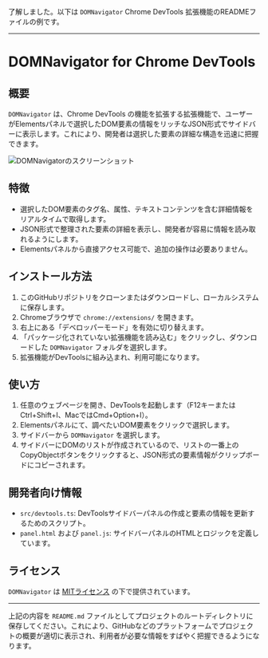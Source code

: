 了解しました。以下は `DOMNavigator` Chrome DevTools 拡張機能のREADMEファイルの例です。

---

# DOMNavigator for Chrome DevTools

## 概要

`DOMNavigator` は、Chrome DevTools の機能を拡張する拡張機能で、ユーザーがElementsパネルで選択したDOM要素の情報をリッチなJSON形式でサイドバーに表示します。これにより、開発者は選択した要素の詳細な構造を迅速に把握できます。

![DOMNavigatorのスクリーンショット](https://i.gyazo.com/9777e3b96b4bfb97a3aa18462f3d1a4c.png)

## 特徴

- 選択したDOM要素のタグ名、属性、テキストコンテンツを含む詳細情報をリアルタイムで取得します。
- JSON形式で整理された要素の詳細を表示し、開発者が容易に情報を読み取れるようにします。
- Elementsパネルから直接アクセス可能で、追加の操作は必要ありません。

## インストール方法

1. このGitHubリポジトリをクローンまたはダウンロードし、ローカルシステムに保存します。
2. Chromeブラウザで `chrome://extensions/` を開きます。
3. 右上にある「デベロッパーモード」を有効に切り替えます。
4. 「パッケージ化されていない拡張機能を読み込む」をクリックし、ダウンロードした `DOMNavigator` フォルダを選択します。
5. 拡張機能がDevToolsに組み込まれ、利用可能になります。

## 使い方

1. 任意のウェブページを開き、DevToolsを起動します（F12キーまたはCtrl+Shift+I、MacではCmd+Option+I）。
2. Elementsパネルにて、調べたいDOM要素をクリックで選択します。
3. サイドバーから `DOMNavigator` を選択します。
4. サイドバーにDOMのリストが作成されているので、リストの一番上のCopyObjectボタンをクリックすると、JSON形式の要素情報がクリップボードにコピーされます。

## 開発者向け情報

- `src/devtools.ts`: DevToolsサイドバーパネルの作成と要素の情報を更新するためのスクリプト。
- `panel.html` および `panel.js`: サイドバーパネルのHTMLとロジックを定義しています。

## ライセンス

`DOMNavigator` は [MITライセンス](LICENSE) の下で提供されています。

---

上記の内容を `README.md` ファイルとしてプロジェクトのルートディレクトリに保存してください。これにより、GitHubなどのプラットフォームでプロジェクトの概要が適切に表示され、利用者が必要な情報をすばやく把握できるようになります。
